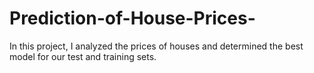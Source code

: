 # Prediction-of-House-Prices-

In this project, I analyzed the prices of houses and determined the best model for our test and training sets.
